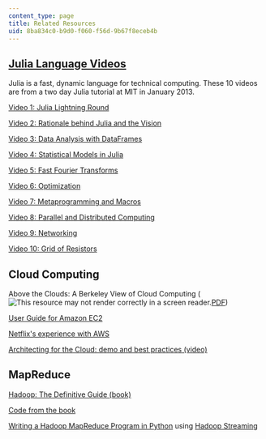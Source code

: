 ```yaml
---
content_type: page
title: Related Resources
uid: 8ba834c0-b9d0-f060-f56d-9b67f8eceb4b
---
```


[Julia Language Videos](https://www.youtube.com/user/JuliaLanguage)
-------------------------------------------------------------------

Julia is a fast, dynamic language for technical computing. These 10 videos are from a two day Julia tutorial at MIT in January 2013.

[Video 1: Julia Lightning Round](http://www.youtube.com/watch?feature=player_embedded&v=37L1OMk_3FU)

[Video 2: Rationale behind Julia and the Vision](http://www.youtube.com/watch?feature=player_embedded&v=02U9AJMEWx0)

[Video 3: Data Analysis with DataFrames](http://www.youtube.com/watch?feature=player_embedded&v=XRClA5YLiIc)

[Video 4: Statistical Models in Julia](http://www.youtube.com/watch?feature=player_embedded&v=v9Io-p_iymI)

[Video 5: Fast Fourier Transforms](http://www.youtube.com/watch?feature=player_embedded&v=1iBLaHGL1AM)

[Video 6: Optimization](http://www.youtube.com/watch?feature=player_embedded&v=O1icUP6sajU)

[Video 7: Metaprogramming and Macros](http://www.youtube.com/watch?feature=player_embedded&v=EpNeNCGmyZE)

[Video 8: Parallel and Distributed Computing](http://www.youtube.com/watch?feature=player_embedded&v=JoRn4ryMclc)

[Video 9: Networking](http://www.youtube.com/watch?feature=player_embedded&v=qYjHYTn7r2w)

[Video 10: Grid of Resistors](http://www.youtube.com/watch?feature=player_embedded&v=OFWYPqwVtHU)

Cloud Computing
---------------

Above the Clouds: A Berkeley View of Cloud Computing (![This resource may not render correctly in a screen reader.](/images/inacessible.gif)[PDF](http://www.eecs.berkeley.edu/Pubs/TechRpts/2009/EECS-2009-28.pdf))

[User Guide for Amazon EC2](http://docs.amazonwebservices.com/AWSEC2/latest/UserGuide/index.html )

[Netflix's experience with AWS](http://techblog.netflix.com/2010/12/5-lessons-weve-learned-using-aws.html)

[Architecting for the Cloud: demo and best practices (video)](http://www.slideshare.net/AmazonWebServices/2011-aws-tour-australia-architecting-for-the-cloud-demo-and-best-practices-by-simone-brunozzi)

MapReduce
---------

[Hadoop: The Definitive Guide (book)](http://www.hadoopbook.com/)

[Code from the book](http://github.com/tomwhite/hadoop-book/)

[Writing a Hadoop MapReduce Program in Python](http://www.michael-noll.com/tutorials/writing-an-hadoop-mapreduce-program-in-python/) using [Hadoop Streaming](https://hadoop.apache.org/docs/r1.2.1/streaming.html)